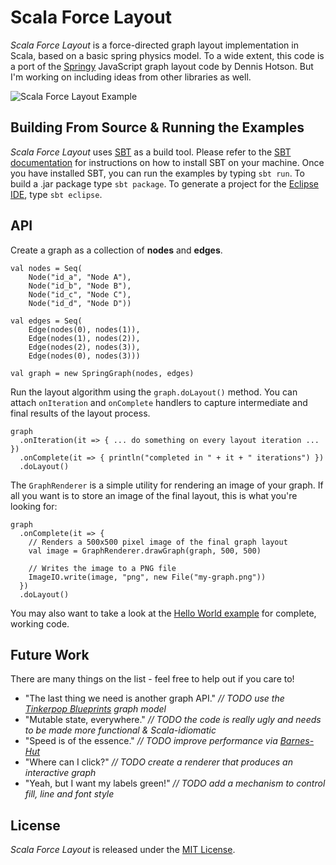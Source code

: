 # Scala Force Layout

_Scala Force Layout_ is a force-directed graph layout implementation in Scala, based on a basic spring 
physics model. To a wide extent, this code is a port of the [Springy](http://getspringy.com/) JavaScript 
graph layout code by Dennis Hotson. But I'm working on including ideas from other libraries as well.  

![Scala Force Layout Example](http://github.com/rsimon/scala-force-layout/raw/master/scala-force-layout.png)

## Building From Source & Running the Examples

_Scala Force Layout_ uses [SBT](http://www.scala-sbt.org/) as a build tool. Please refer to the
[SBT documentation](http://www.scala-sbt.org/release/docs/index.html) for instructions on how to
install SBT on your machine. Once you have installed SBT, you can run the examples by typing ``sbt run``. 
To build a .jar package type ``sbt package``. To generate a project for the 
[Eclipse IDE](http://www.eclipse.org/), type ``sbt eclipse``.

## API

Create a graph as a collection of __nodes__ and __edges__.

    val nodes = Seq(
        Node("id_a", "Node A"),
        Node("id_b", "Node B"),
        Node("id_c", "Node C"),
        Node("id_d", "Node D"))
      
    val edges = Seq(
        Edge(nodes(0), nodes(1)),
        Edge(nodes(1), nodes(2)),
        Edge(nodes(2), nodes(3)),
        Edge(nodes(0), nodes(3)))
      
    val graph = new SpringGraph(nodes, edges)
    
Run the layout algorithm using the ``graph.doLayout()`` method. You can attach ``onIteration`` and
``onComplete`` handlers to capture intermediate and final results of the layout process.

    graph
      .onIteration(it => { ... do something on every layout iteration ... })
      .onComplete(it => { println("completed in " + it + " iterations") })
      .doLayout()
      
The ``GraphRenderer`` is a simple utility for rendering an image of your graph. If all you
want is to store an image of the final layout, this is what you're looking for:

    graph
      .onComplete(it => {
        // Renders a 500x500 pixel image of the final graph layout  
        val image = GraphRenderer.drawGraph(graph, 500, 500)
        
        // Writes the image to a PNG file
        ImageIO.write(image, "png", new File("my-graph.png"))
      })
      .doLayout()
      
You may also want to take a look at the [Hello World 
example](https://github.com/rsimon/scala-force-layout/blob/master/src/main/scala/at/ait/dme/forcelayout/examples/HelloWorld.scala)
for complete, working code. 

## Future Work

There are many things on the list - feel free to help out if you care to!

* "The last thing we need is another graph API." _// TODO use the [Tinkerpop Blueprints](https://github.com/tinkerpop/blueprints/wiki) graph model_
* "Mutable state, everywhere." _// TODO the code is really ugly and needs to be made more functional & Scala-idiomatic_ 
* "Speed is of the essence." _// TODO improve performance via [Barnes-Hut](http://en.wikipedia.org/wiki/Barnes%E2%80%93Hut_simulation)_
* "Where can I click?" _// TODO create a renderer that produces an interactive graph_
* "Yeah, but I want my labels green!" _// TODO add a mechanism to control fill, line and font style_

## License

_Scala Force Layout_ is released under the [MIT License](http://en.wikipedia.org/wiki/MIT_License).
